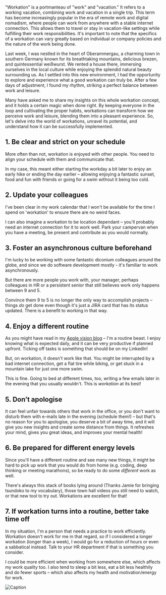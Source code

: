 "Workation" is a portmanteau of "work" and "vacation." It refers to a working vacation, combining work and vacation in a single trip. This term has become increasingly popular in the era of remote work and digital nomadism, where people can work from anywhere with a stable internet connection. This allows them to travel or stay in vacation-like settings while fulfilling their work responsibilities. It's important to note that the specifics of a workation can vary greatly based on individual or company policies and the nature of the work being done.

Last week, I was nestled in the heart of Oberammergau, a charming town in southern Germany known for its breathtaking mountains, delicious brezen, and quintessential weißwurst. We rented a house there, immersing ourselves in the local culture while enjoying the splendid natural beauty surrounding us. As I settled into this new environment, I had the opportunity to explore and experience what a good workation can truly be. After a few days of adjustment, I found my rhythm, striking a perfect balance between work and leisure.

Many have asked me to share my insights on this whole workation concept, and it holds a certain magic when done right. By keeping everyone in the loop and cultivating the proper habits, workations can transform how we perceive work and leisure, blending them into a pleasant experience. So, let's delve into the world of workations, unravel its potential, and understand how it can be successfully implemented.


## 1. Be clear and strict on your schedule
More often than not, workation is enjoyed with other people. You need to align your schedule with them and communicate that.

In my case, this meant either starting the workday a bit later to enjoy an early hike or ending the day earlier – allowing enjoying a fantastic sunset, food and fun with friends or going for a swim without it being too cold.

## 2. Update your colleagues
I've been clear in my work calendar that I won't be available for the time I spend on 'workation' to ensure there are no weird faces.

I can also imagine a workation to be location dependant – you'll probably need an internet connection for it to work well. Park your campervan when you have a meeting, be present and contribute as you would normally.

## 3. Foster an asynchronous culture beforehand
I'm lucky to be working with some fantastic diconium colleagues around the globe, and since we do software development mostly - it's familiar to work asynchronously. 

But there are more people you work with, your manager, perhaps colleagues in HR or a persistent senior that still believes work only happens between 9 and 5. 

Convince them 9 to 5 is no longer the only way to accomplish projects – things _do_ get done even though it's just a JIRA card that has its status updated. There is a benefit to working in that way.

## 4. Enjoy a different routine
As you might have read in my [Apple vision blog](https://casey.berlin/applevision/) – I'm a routine beast. I enjoy knowing what is expected daily, and it can be very productive if planned upfront. Ticking off tasks is something that should be on my LinkedIn!

But, on workation, it doesn't work like that. You might be interrupted by a bad internet connection, get a flat tire while biking, or get stuck in a mountain lake for just one more swim.

This is fine. Going to bed at different times, too, writing a few emails later in the evening that you usually wouldn't. This is _workation_ at its best!

## 5. Don’t apologise 
It can feel unfair towards others that work in the office, or you don't want to disturb them with e-mails late in the evening (schedule them!) – but that's no reason for you to apologise, you deserve a bit of away time, and it will give you new insights and create some distance from things. It refreshes your mind, gives you great ideas, and improves your mental health!

## 6. Be prepared for different energy levels
Since you'll have a different routine and see many new things, it might be hard to pick up work that you would do from home (e.g. coding, deep thinking or meeting marathons), so be ready to do some _different_ work as well. 

There's always this stack of books lying around (Thanks Jamie for bringing tsundoko to my vocabulary), those town hall videos you still need to watch, or that new tool to try out. Workations are excellent for that!

## 7. If workation turns into a routine, better take time off
In my situation, I'm a person that needs a practice to work efficiently. Workation doesn't work for me in that regard, so if I considered a longer workation (longer than a week), I would go for a reduction of hours or even a sabbatical instead. Talk to your HR department if that is something you consider.

I could be more efficient when working from somewhere else, which affects my work quality too. I also tend to sleep a bit less, eat a bit less healthily and do fewer sports – which also affects my health and motivation/energy for work.

![Caption](https://casey.berlin/wp-content/uploads/2023/06/2023-06-05-11.19.41.jpeg)

